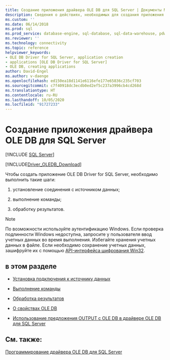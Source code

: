 ```yaml
---
title: Создание приложения драйвера OLE DB для SQL Server | Документы Майкрософт
description: Сведения о действиях, необходимых для создания приложения OLE DB Driver for SQL Server и поиска дополнительных ресурсов.
ms.custom: ''
ms.date: 06/14/2018
ms.prod: sql
ms.prod_service: database-engine, sql-database, sql-data-warehouse, pdw
ms.reviewer: ''
ms.technology: connectivity
ms.topic: reference
helpviewer_keywords:
- OLE DB Driver for SQL Server, application creation
- applications [OLE DB Driver for SQL Server]
- OLE DB, creating applications
author: David-Engel
ms.author: v-daenge
ms.openlocfilehash: ed150ea18d1141e6116efe177e65836c235cf703
ms.sourcegitcommit: c7f40918dc3ecdb0ed2ef5c237a3996cb4cd268d
ms.translationtype: HT
ms.contentlocale: ru-RU
ms.lasthandoff: 10/05/2020
ms.locfileid: "91727233"
---
```

# <a name="creating-an-ole-db-driver-for-sql-server-application"></a>Создание приложения драйвера OLE DB для SQL Server
[!INCLUDE [SQL Server](../../../includes/applies-to-version/sql-asdb-asdbmi-asa-pdw.md)]

[!INCLUDE[Driver_OLEDB_Download](../../../includes/driver_oledb_download.md)]

  Чтобы создать приложение OLE DB Driver for SQL Server, необходимо выполнить такие шаги:  
  
1.  установление соединения с источником данных;  
  
2.  выполнение команды;  
  
3.  обработку результатов.  
  
> [!NOTE]  
>  По возможности используйте аутентификацию Windows. Если проверка подлинности Windows недоступна, запросите у пользователя ввод учетных данных во время выполнения. Избегайте хранения учетных данных в файле. Если необходимо сохранение учетных данных, зашифруйте их с помощью [API-интерфейса шифрования Win32](/windows/win32/seccng/cng-portal).  
  
## <a name="in-this-section"></a>в этом разделе  
  
-   [Установка подключения к источнику данных](../../oledb/ole-db-driver/establishing-a-connection-to-a-data-source.md)  
  
-   [Выполнение команды](../../oledb/ole-db-driver/executing-a-command.md)  
  
-   [Обработка результатов](../../oledb/ole-db-driver/processing-results.md)  
  
-   [О свойствах OLE DB](../../oledb/ole-db-driver/about-ole-db-properties.md)  
  
-   [Использование предложения OUTPUT с OLE DB в драйвере OLE DB для SQL Server](../../oledb/ole-db-driver/using-the-output-clause-with-ole-db-in-oledb-driver-for-sql-server.md)  
  
## <a name="see-also"></a>См. также:  
 [Программирование драйвера OLE DB для SQL Server](../../oledb/ole-db/oledb-driver-for-sql-server-programming.md)  
  

